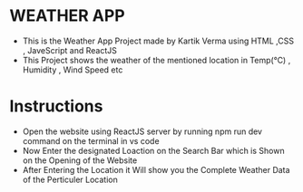 # WEATHER APP

- This is the Weather App Project made by Kartik Verma using HTML ,CSS , JaveScript and ReactJS 
- This Project shows the weather of the mentioned location in Temp(℃) , Humidity , Wind Speed etc

# Instructions

- Open the website using ReactJS server by running npm run dev command on the terminal in vs code 
- Now Enter the designated Loaction on the Search Bar which is Shown on the Opening of the Website
- After Entering the Location it Will show you the Complete Weather Data of the Perticuler Location  